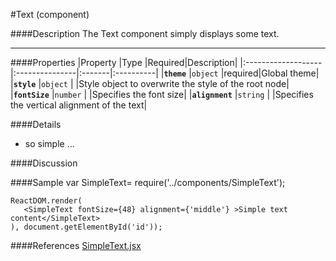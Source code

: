 #Text (component)

####Description
The Text component simply displays some text.

---
####Properties
|Property            |Type            |Required|Description|
|:-------------------|:---------------|:-------|:----------|
|**`theme`**         |`object`        |required|Global theme|
|**`style`**         |`object`        |        |Style object to overwrite the style of the root node|
|**`fontSize`**      |`number`        |        |Specifies the font size|
|**`alignment`**     |`string`        |        |Specifies the vertical alignment of the text|

####Details
* so simple ...

####Discussion

####Sample
    var SimpleText= require('../components/SimpleText');

    ReactDOM.render(
       <SimpleText fontSize={48} alignment={'middle'} >Simple text content</SimpleText>
    ), document.getElementById('id'));

####References
[SimpleText.jsx](https://github.ibm.com/IoT/iotf-react/blob/master/components/Dashboard/components/SimpleText.jsx)

